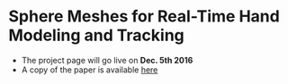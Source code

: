 # Sphere Meshes for Real-Time Hand Modeling and Tracking

- The project page will go live on **Dec. 5th 2016**
- A copy of the paper is available [here](http://gfx.uvic.ca/pubs/2016/hmodel/paper.pdf)

